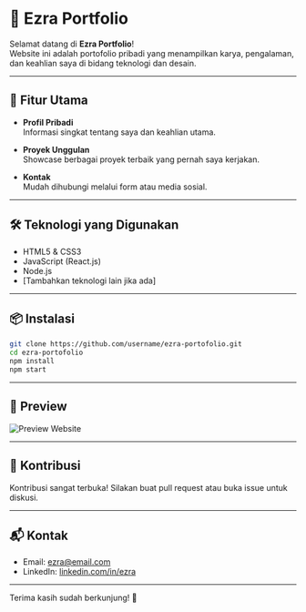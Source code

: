 # 🎨 Ezra Portfolio

Selamat datang di **Ezra Portfolio**!  
Website ini adalah portofolio pribadi yang menampilkan karya, pengalaman, dan keahlian saya di bidang teknologi dan desain.

---

## 🚀 Fitur Utama

- **Profil Pribadi**  
    Informasi singkat tentang saya dan keahlian utama.

- **Proyek Unggulan**  
    Showcase berbagai proyek terbaik yang pernah saya kerjakan.

- **Kontak**  
    Mudah dihubungi melalui form atau media sosial.

---

## 🛠️ Teknologi yang Digunakan

- HTML5 & CSS3
- JavaScript (React.js)
- Node.js
- [Tambahkan teknologi lain jika ada]

---

## 📦 Instalasi

```bash
git clone https://github.com/username/ezra-portofolio.git
cd ezra-portofolio
npm install
npm start
```

---

## 📸 Preview

![Preview Website](preview.png)

---

## 🤝 Kontribusi

Kontribusi sangat terbuka! Silakan buat pull request atau buka issue untuk diskusi.

---

## 📬 Kontak

- Email: ezra@email.com
- LinkedIn: [linkedin.com/in/ezra](https://linkedin.com/in/ezra)

---

Terima kasih sudah berkunjung! 🌟